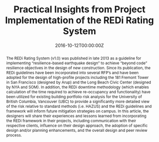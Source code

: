 ---
title: 'Practical Insights from Project Implementation of the REDi Rating System'

# Authors
# If you created a profile for a user (e.g. the default `admin` user), write the username (folder name) here
# and it will be replaced with their full name and linked to their profile.
authors:
  - admin
  - Ibrahim Almufti
  - Andrew Krebs
  - Eric Long
  - Nabih Youssef
  - Owen Hata
  - Gregory Deierlein

# Author notes (optional)
# author_notes:
#   - 'Equal contribution'
#   - 'Equal contribution'

date: '2016-10-12T00:00:00Z'
doi: ''

# Schedule page publish date (NOT publication's date).
publishDate: '2023-12-17T00:00:00Z'

# Publication type.
# Accepts a single type but formatted as a YAML list (for Hugo requirements).
# Enter a publication type from the CSL standard.
publication_types: ['paper-conference']

# Publication name and optional abbreviated publication name.
publication: In *SEAOC 2016*
publication_short: In *SEAOC 2016*

abstract: 'The REDi Rating System (v1.0) was published in late 2013 as a guideline for implementing “resilience-based earthquake design” to achieve “beyond code” resilience objectives in the design of new construction. Since its publication, the REDi guidelines have been incorporated into several RFP’s and have been adopted for the design of high-profile projects including the 181 Fremont Tower in San Francisco (designed by Arup) and the Long Beach Civic Center (designed by NYA and SOM). In addition, the REDi downtime methodology (which enables calculation of the time required to achieve re-occupancy and functionality) have been utilized for existing building portfolio risk analysis for the University of British Columbia, Vancouver (UBC) to provide a significantly more detailed view of the risk relative to standard methods (i.e. HAZUS) and the REDi guidelines and framework will inform future mitigation strategies on campus. In this article, the designers will share their experiences and lessons learned from incorporating the REDi framework in their projects, including communication with their respective clients, influence on their design approach, the adoption of specific design and/or planning enhancements, and the overall design and peer review process.'

# Summary. An optional shortened abstract.
summary: 'The REDi Rating System (v1.0) was published in late 2013 as a guideline for implementing “resilience-based earthquake design” to achieve “beyond code” resilience objectives in the design of new construction. Since its publication, the REDi guidelines have been incorporated into several RFP’s and have been adopted for the design of high-profile projects including the 181 Fremont Tower in San Francisco (designed by Arup) and the Long Beach Civic Center (designed by NYA and SOM). In addition, the REDi downtime methodology (which enables calculation of the time required to achieve re-occupancy and functionality) have been utilized for existing building portfolio risk analysis for the University of British Columbia, Vancouver (UBC) to provide a significantly more detailed view of the risk relative to standard methods (i.e. HAZUS) and the REDi guidelines and framework will inform future mitigation strategies on campus. In this article, the designers will share their experiences and lessons learned from incorporating the REDi framework in their projects, including communication with their respective clients, influence on their design approach, the adoption of specific design and/or planning enhancements, and the overall design and peer review process.' 

tags:
  - REDi
  - resilience
  - earthquakes
  - arup

# Display this page in the Featured widget?
featured: false

# Custom links (uncomment lines below)
# links:
# - name: Custom Link
#   url: http://example.org

url_pdf: 'https://www.researchgate.net/publication/320357167_Practical_Insights_from_Project_Implementation_of_the_REDi_Rating_System'
url_code: ''
url_dataset: ''
url_poster: ''
url_project: ''
url_slides: ''
url_source: ''
url_video: ''

# Featured image
# To use, add an image named `featured.jpg/png` to your page's folder.
image:
  caption: ''
  focal_point: ''
  preview_only: false

# Associated Projects (optional).
#   Associate this publication with one or more of your projects.
#   Simply enter your project's folder or file name without extension.
#   E.g. `internal-project` references `content/project/internal-project/index.md`.
#   Otherwise, set `projects: []`.
projects: []

# Slides (optional).
#   Associate this publication with Markdown slides.
#   Simply enter your slide deck's filename without extension.
#   E.g. `slides: "example"` references `content/slides/example/index.md`.
#   Otherwise, set `slides: ""`.
slides: ""

# Other options
show_related: true

---